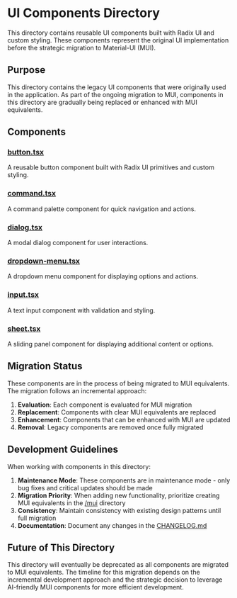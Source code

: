 # UI Components Directory

This directory contains reusable UI components built with Radix UI and custom styling. These components represent the original UI implementation before the strategic migration to Material-UI (MUI).

## Purpose

This directory contains the legacy UI components that were originally used in the application. As part of the ongoing migration to MUI, components in this directory are gradually being replaced or enhanced with MUI equivalents.

## Components

### [button.tsx](button.tsx)
A reusable button component built with Radix UI primitives and custom styling.

### [command.tsx](command.tsx)
A command palette component for quick navigation and actions.

### [dialog.tsx](dialog.tsx)
A modal dialog component for user interactions.

### [dropdown-menu.tsx](dropdown-menu.tsx)
A dropdown menu component for displaying options and actions.

### [input.tsx](input.tsx)
A text input component with validation and styling.

### [sheet.tsx](sheet.tsx)
A sliding panel component for displaying additional content or options.

## Migration Status

These components are in the process of being migrated to MUI equivalents. The migration follows an incremental approach:

1. **Evaluation**: Each component is evaluated for MUI migration
2. **Replacement**: Components with clear MUI equivalents are replaced
3. **Enhancement**: Components that can be enhanced with MUI are updated
4. **Removal**: Legacy components are removed once fully migrated

## Development Guidelines

When working with components in this directory:

1. **Maintenance Mode**: These components are in maintenance mode - only bug fixes and critical updates should be made
2. **Migration Priority**: When adding new functionality, prioritize creating MUI equivalents in the [/mui](../mui/) directory
3. **Consistency**: Maintain consistency with existing design patterns until full migration
4. **Documentation**: Document any changes in the [CHANGELOG.md](../../CHANGELOG.md)

## Future of This Directory

This directory will eventually be deprecated as all components are migrated to MUI equivalents. The timeline for this migration depends on the incremental development approach and the strategic decision to leverage AI-friendly MUI components for more efficient development.